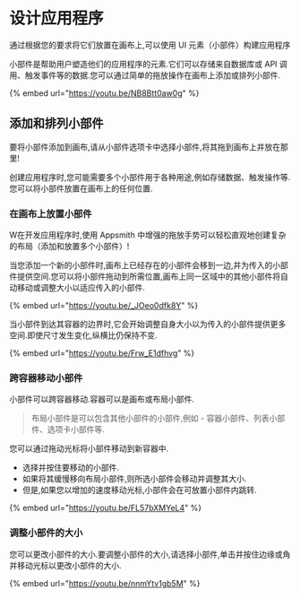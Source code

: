 # 设计应用程序

通过根据您的要求将它们放置在画布上,可以使用 UI 元素（小部件）构建应用程序

小部件是帮助用户塑造他们的应用程序的元素.它们可以存储来自数据库或 API 调用、触发事件等的数据.您可以通过简单的拖放操作在画布上添加或排列小部件.

{% embed url="https://youtu.be/NB8Btt0aw0g" %}

## 添加和排列小部件 <a href="#e6-b7-bb-e5-8a-a0-e5-92-8c-e6-8e-92-e5-88-97-e5-b0-8f-e9-83-a8-e4-bb-b6" id="e6-b7-bb-e5-8a-a0-e5-92-8c-e6-8e-92-e5-88-97-e5-b0-8f-e9-83-a8-e4-bb-b6"></a>

要将小部件添加到画布,请从小部件选项卡中选择小部件,将其拖到画布上并放在那里!

创建应用程序时,您可能需要多个小部件用于各种用途,例如存储数据、触发操作等.您可以将小部件放置在画布上的任何位置.

### 在画布上放置小部件 <a href="#e5-9c-a8-e7-94-bb-e5-b8-83-e4-b8-8a-e6-94-be-e7-bd-ae-e5-b0-8f-e9-83-a8-e4-bb-b6" id="e5-9c-a8-e7-94-bb-e5-b8-83-e4-b8-8a-e6-94-be-e7-bd-ae-e5-b0-8f-e9-83-a8-e4-bb-b6"></a>

W在开发应用程序时,使用 Appsmith 中增强的拖放手势可以轻松直观地创建复杂的布局（添加和放置多个小部件）!

当您添加一个新的小部件时,画布上已经存在的小部件会移到一边,并为传入的小部件提供空间.您可以将小部件拖动到所需位置,画布上同一区域中的其他小部件将自动移动或调整大小以适应传入的小部件.

{% embed url="https://youtu.be/_JOeo0dfk8Y" %}

当小部件到达其容器的边界时,它会开始调整自身大小以为传入的小部件提供更多空间.即使尺寸发生变化,纵横比仍保持不变.

{% embed url="https://youtu.be/Frw_E1dfhvg" %}

### 跨容器移动小部件 <a href="#e8-b7-a8-e5-ae-b9-e5-99-a8-e7-a7-bb-e5-8a-a8-e5-b0-8f-e9-83-a8-e4-bb-b6" id="e8-b7-a8-e5-ae-b9-e5-99-a8-e7-a7-bb-e5-8a-a8-e5-b0-8f-e9-83-a8-e4-bb-b6"></a>

小部件可以跨容器移动.容器可以是画布或布局小部件.

> 布局小部件是可以包含其他小部件的小部件,例如 - 容器小部件、列表小部件、选项卡小部件等.

您可以通过拖动光标将小部件移动到新容器中.

* 选择并按住要移动的小部件.
* 如果将其缓慢移向布局小部件,则所选小部件会移动并调整其大小.
* 但是,如果您以增加的速度移动光标,小部件会在可放置小部件内跳转.

{% embed url="https://youtu.be/FL57bXMYeL4" %}

### 调整小部件的大小 <a href="#e8-b0-83-e6-95-b4-e5-b0-8f-e9-83-a8-e4-bb-b6-e7-9a-84-e5-a4-a7-e5-b0-8f" id="e8-b0-83-e6-95-b4-e5-b0-8f-e9-83-a8-e4-bb-b6-e7-9a-84-e5-a4-a7-e5-b0-8f"></a>

您可以更改小部件的大小.要调整小部件的大小,请选择小部件,单击并按住边缘或角并移动光标以更改小部件的大小.

{% embed url="https://youtu.be/nnmYtv1gb5M" %}
